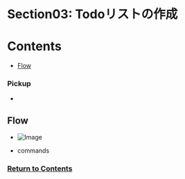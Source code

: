 # Section03: Todoリストの作成

<a id = "contents">

# Contents
* [Flow](#flow)

### Pickup
* 


<a id = "flow">

## Flow
* ![Image](../src/images/Section03/init001.png)

* commands

### [Return to Contents](#contents)